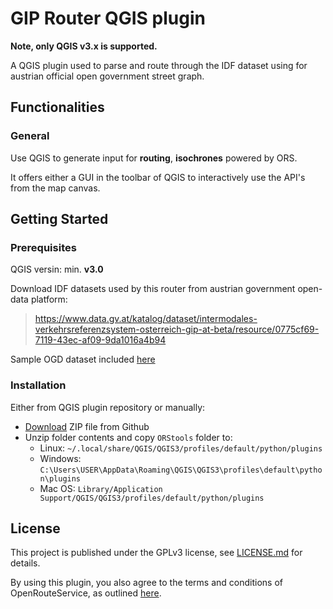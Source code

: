 # GIP Router QGIS plugin

**Note, only QGIS v3.x is supported.**

A QGIS plugin used to parse and route through the IDF dataset using for austrian official open government street graph.

## Functionalities

### General

Use QGIS to generate input for **routing**, **isochrones** powered by ORS.

It offers either a GUI in the toolbar of QGIS to interactively use the API's from the map canvas.

## Getting Started

### Prerequisites

QGIS versin: min. **v3.0**

Download IDF datasets used by this router from austrian government open-data platform:

> https://www.data.gv.at/katalog/dataset/intermodales-verkehrsreferenzsystem-osterreich-gip-at-beta/resource/0775cf69-7119-43ec-af09-9da1016a4b94 

Sample OGD dataset included [here](https://github.com/flexarts/OSMtools/archive/master.zip)

### Installation

Either from QGIS plugin repository or manually:
  - [Download](https://github.com/nilsnolde/OSMtools/archive/master.zip) ZIP file from Github
  - Unzip folder contents and copy `ORStools` folder to:
    - Linux: `~/.local/share/QGIS/QGIS3/profiles/default/python/plugins`
    - Windows: `C:\Users\USER\AppData\Roaming\QGIS\QGIS3\profiles\default\python\plugins`
    - Mac OS: `Library/Application Support/QGIS/QGIS3/profiles/default/python/plugins`

## License

This project is published under the GPLv3 license, see [LICENSE.md](https://github.com/nilsnolde/ORStools/blob/master/LICENSE.md) for details.

By using this plugin, you also agree to the terms and conditions of OpenRouteService, as outlined [here](https://openrouteservice.org/terms-of-service/).
